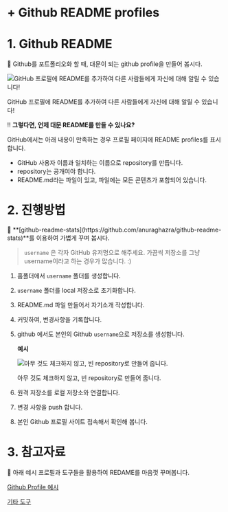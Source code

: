 # + Github README profiles

# 1. Github README

<aside>
📌 Github를 포트폴리오화 할 때, 대문이 되는 github profile을 만들어 봅시다.

</aside>

![GitHub 프로필에 README를 추가하여 다른 사람들에게 자신에 대해 알릴 수 있습니다!](https://s3-us-west-2.amazonaws.com/secure.notion-static.com/d093a63e-3fc7-4045-9107-a8a3090908b5/스크린샷_2022-04-13_오후_10.51.52.png)

GitHub 프로필에 README를 추가하여 다른 사람들에게 자신에 대해 알릴 수 있습니다!

‼️ **그렇다면, 언제 대문 README를 만들 수 있나요?**

GitHub에서는 아래 내용이 만족하는 경우 프로필 페이지에 README profiles를 표시합니다.

- GitHub 사용자 이름과 일치하는 이름으로 repository를 만듭니다.
- repository는 공개여야 합니다.
- README.md라는 파일이 있고, 파일에는 모든 콘텐츠가 포함되어 있습니다.

# 2. 진행방법

<aside>
📌 **[github-readme-stats](https://github.com/anuraghazra/github-readme-stats)**를 이용하여 가볍게 꾸며 봅시다.

</aside>

> `username` 은 각자 GitHub 유저명으로 해주세요.
가끔씩 저장소를 그냥 username이라고 하는 경우가 많습니다. :)
> 
1. 홈폴더에서 `username` 폴더를 생성합니다.
2. `username` 폴더를 local 저장소로 초기화합니다.
3. README.md 파일 만들어서 자기소개 작성합니다.
4. 커밋하여, 변경사항을 기록합니다.
5. github 에서도 본인의 Github `username`으로 저장소를 생성합니다. 
    
    **예시**
    
    ![아무 것도 체크하지 않고, 빈 repository로 만들어 줍니다.](https://s3-us-west-2.amazonaws.com/secure.notion-static.com/0b586a0f-f687-4ca5-a0cc-dc77e7dd453c/스크린샷_2022-04-13_오후_9.36.48.png)
    
    아무 것도 체크하지 않고, 빈 repository로 만들어 줍니다.
    
6. 원격 저장소를 로컬 저장소와 연결합니다.
7. 변경 사항을 push 합니다.
8. 본인 Github 프로필 사이트 접속해서 확인해 봅니다.

# 3. 참고자료

<aside>
📌 아래 예시 프로필과 도구들을 활용하여 REDAME를 마음껏 꾸며봅니다.

</aside>

[Github Profile 예시](https://www.notion.so/1e57786773604b19a14d43aab84730de)

[기타 도구](https://www.notion.so/54ea73a9db2543aa81e7db812053e80d)